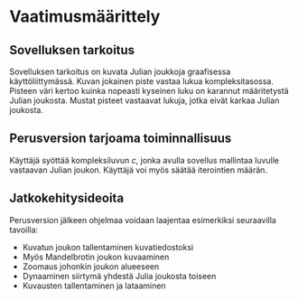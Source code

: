 # Vaatimusmäärittely
## Sovelluksen tarkoitus
Sovelluksen tarkoitus on kuvata Julian joukkoja graafisessa käyttöliittymässä. Kuvan jokainen piste vastaa lukua kompleksitasossa. Pisteen väri kertoo kuinka nopeasti kyseinen luku on karannut määritetystä Julian joukosta. Mustat pisteet vastaavat lukuja, jotka eivät karkaa Julian joukosta.
## Perusversion tarjoama toiminnallisuus
Käyttäjä syöttää kompleksiluvun *c*, jonka avulla sovellus mallintaa luvulle vastaavan Julian joukon. Käyttäjä voi myös säätää iterointien määrän.
## Jatkokehitysideoita
Perusversion jälkeen ohjelmaa voidaan laajentaa esimerkiksi seuraavilla tavoilla:
* Kuvatun joukon tallentaminen kuvatiedostoksi
* Myös Mandelbrotin joukon kuvaaminen
* Zoomaus johonkin joukon alueeseen
* Dynaaminen siirtymä yhdestä Julia joukosta toiseen
* Kuvausten tallentaminen ja lataaminen
